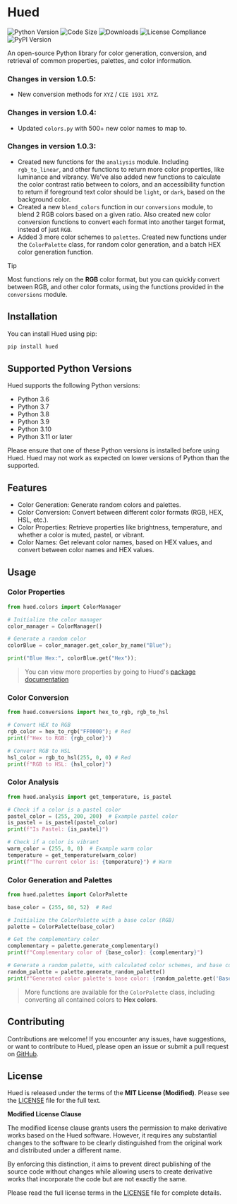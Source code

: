 # Hued
![Python Version](https://img.shields.io/badge/python-3.12-blue.svg)
![Code Size](https://img.shields.io/github/languages/code-size/infinitode/hued)
![Downloads](https://pepy.tech/badge/hued)
![License Compliance](https://img.shields.io/badge/license-compliance-brightgreen.svg)
![PyPI Version](https://img.shields.io/pypi/v/hued)

An open-source Python library for color generation, conversion, and retrieval of common properties, palettes, and color information.

### Changes in version 1.0.5:
- New conversion methods for `XYZ` / `CIE 1931 XYZ`.

### Changes in version 1.0.4:
- Updated `colors.py` with 500+ new color names to map to.

### Changes in version 1.0.3:
- Created new functions for the `analiysis` module. Including `rgb_to_linear`, and other functions to return more color properties, like luminance and vibrancy. We've also added new functions to calculate the color contrast ratio between to colors, and an accessibility function to return if foreground text color should be `light`, or `dark`, based on the background color.
- Created a new `blend_colors` function in our `conversions` module, to blend 2 RGB colors based on a given ratio. Also created new color conversion functions to convert each format into another target format, instead of just `RGB`.
- Added 3 more color schemes to `palettes`. Created new functions under the `ColorPalette` class, for random color generation, and a batch HEX color generation function.

> [!TIP]
> Most functions rely on the **RGB** color format, but you can quickly convert between RGB, and other color formats, using the functions provided in the `conversions` module.

## Installation

You can install Hued using pip:

```bash
pip install hued
```

## Supported Python Versions

Hued supports the following Python versions:

- Python 3.6
- Python 3.7
- Python 3.8
- Python 3.9
- Python 3.10
- Python 3.11 or later

Please ensure that one of these Python versions is installed before using Hued. Hued may not work as expected on lower versions of Python than the supported.

## Features

- Color Generation: Generate random colors and palettes.
- Color Conversion: Convert between different color formats (RGB, HEX, HSL, etc.).
- Color Properties: Retrieve properties like brightness, temperature, and whether a color is muted, pastel, or vibrant.
- Color Names: Get relevant color names, based on HEX values, and convert between color names and HEX values.

## Usage

### Color Properties

```python
from hued.colors import ColorManager

# Initialize the color manager
color_manager = ColorManager()

# Generate a random color
colorBlue = color_manager.get_color_by_name("Blue");

print("Blue Hex:", colorBlue.get("Hex"));
```

> You can view more properties by going to Hued's [package documentation](https://infinitode-docs.gitbook.io/documentation/package-documentation/hued-package-documentation)

### Color Conversion

```python
from hued.conversions import hex_to_rgb, rgb_to_hsl

# Convert HEX to RGB
rgb_color = hex_to_rgb("FF0000"); # Red
print(f"Hex to RGB: {rgb_color}")

# Convert RGB to HSL
hsl_color = rgb_to_hsl(255, 0, 0) # Red
print(f"RGB to HSL: {hsl_color}")
```

### Color Analysis

```python
from hued.analysis import get_temperature, is_pastel

# Check if a color is a pastel color
pastel_color = (255, 200, 200)  # Example pastel color
is_pastel = is_pastel(pastel_color)
print(f"Is Pastel: {is_pastel}")

# Check if a color is vibrant
warm_color = (255, 0, 0)  # Example warm color
temperature = get_temperature(warm_color)
print(f"The current color is: {temperature}") # Warm
```

### Color Generation and Palettes

```python
from hued.palettes import ColorPalette

base_color = (255, 60, 52)  # Red

# Initialize the ColorPalette with a base color (RGB)
palette = ColorPalette(base_color)

# Get the complementary color
complementary = palette.generate_complementary()
print(f"Complementary color of {base_color}: {complementary}")

# Generate a random palette, with calculated color schemes, and base color
random_palette = palette.generate_random_palette()
print(f"Generated color palette's base color: {random_palette.get('Base Color')}")
```

> More functions are available for the `ColorPalette` class, including converting all contained colors to **Hex colors**.

## Contributing

Contributions are welcome! If you encounter any issues, have suggestions, or want to contribute to Hued, please open an issue or submit a pull request on [GitHub](https://github.com/infinitode/hued).

## License

Hued is released under the terms of the **MIT License (Modified)**. Please see the [LICENSE](https://github.com/infinitode/hued/blob/main/LICENSE) file for the full text.

**Modified License Clause**

The modified license clause grants users the permission to make derivative works based on the Hued software. However, it requires any substantial changes to the software to be clearly distinguished from the original work and distributed under a different name.

By enforcing this distinction, it aims to prevent direct publishing of the source code without changes while allowing users to create derivative works that incorporate the code but are not exactly the same.

Please read the full license terms in the [LICENSE](https://github.com/infinitode/hued/blob/main/LICENSE) file for complete details.
